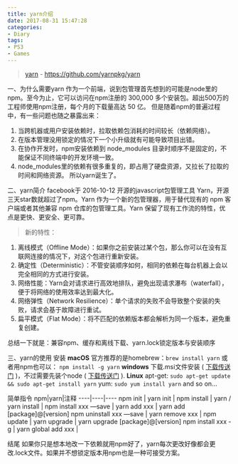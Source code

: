 ```yaml
---
title: yarn介绍
date: 2017-08-31 15:47:28
categories:
- Diary
tags:
- PS3
- Games
---
```

>[yarn](https://github.com/yarnpkg/yarn) - https://github.com/yarnpkg/yarn

一、为什么需要yarn
   作为一个前端，说到包管理首先想到的可能是node里的npm。至今为止，它可以访问在npm注册的 300,000 多个安装包。超出500万的工程师使用npm注册，每个月的下载量高达 50 亿。
但是随着npm的普遍过程中，有一些问题也随之暴露出来：

1. 当跨机器或用户安装依赖时，拉取依赖包消耗的时间较长（依赖网络）。
2. 在版本管理没用锁定的情况下一个小升级就有可能导致项目出错。
3. 在协作开发时，npm安装依赖到  node_modules 目录时顺序不是固定的，不能保证不同终端中的开发环境一致。
4. node_modules里的依赖有很多重复的，即占用了硬盘资源，又拉长了拉取的时间和网络资源。
所以yarn诞生了。

二、yarn简介
facebook于 2016-10-12 开源的javascript包管理工具 Yarn，开源三天star数就超过了npm。Yarn 作为一个新的包管理器，用于替代现有的 npm 客户端或者其他兼容 npm 仓库的包管理工具。Yarn 保留了现有工作流的特性，优点是更快、更安全、更可靠。

>新的特性：
>
1. 离线模式（Offline Mode）：如果你之前安装过某个包，那么你可以在没有互联网连接的情况下，对这个包进行重新安装。
2. 确定性（Deterministic）：不管安装顺序如何，相同的依赖在每台机器上会以完全相同的方式进行安装。
3. 网络性能：Yarn会对请求进行高效地排队，避免出现请求瀑布（waterfall），便于将网络的使用效率达到最大化。
4. 网络弹性（Network Resilience）：单个请求的失败不会导致整个安装的失败，请求会基于故障进行重试。
5. 扁平模式（Flat Mode）：将不匹配的依赖版本都会解析为同一个版本，避免重复创建。

总结一下就是：兼容npm、缓存和离线下载、yarn.lock锁定版本与安装顺序

三、yarn的使用
安装
**macOS**
官方推荐的是homebrew：```brew install yarn```
或者用npm也可以： ```npm install -g yarn```
**windows**
下载.msi文件安装 ( [下载传送门](https://yarnpkg.com/latest.msi) )，不过需要先装个node ( [下载传送门](https://nodejs.org/) ). 
**Linux**
apt-get: ```sudo apt-get update && sudo apt-get install yarn```
yum: ```sudo yum install yarn```
and so on...

简单指令
npm|yarn|注释
----|----|----
npm init | yarn init |
npm install | yarn / yarn install |
npm install xxx —save | yarn add xxx |  yarn add [package]@[version]
npm uninstall xxx —save | yarn remove xxx | 
npm update |  yarn upgrade | yarn upgrade [package]@[version]
npm install xxx -g | yarn global add xxx |

结尾
如果你只是想本地改一下依赖就用npm好了，yarn每次更改好像都会更改.lock文件。如果并不想锁定版本用npm也是一种可接受方案。



